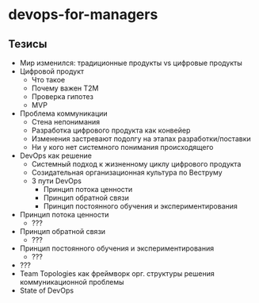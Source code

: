 # devops-for-managers
## Тезисы
- Мир изменился: традиционные продукты vs цифровые продукты
- Цифровой продукт
    - Что такое
    - Почему важен Т2М
    - Проверка гипотез
    - MVP
- Проблема коммуникации
    - Стена непонимания
    - Разработка цифрового продукта как конвейер
    - Изменения застревают подолгу на этапах разработки/поставки
    - Ни у кого нет системного понимания происходящего
- DevOps как решение
    - Системный подход к жизненному циклу цифрового продукта
    - Созидательная организационная культура по Веструму
    - 3 пути DevOps
        - Принцип потока ценности
        - Принцип обратной связи
        - Принцип постоянного обучения и экспериментирования
- Принцип потока ценности
    - ???
- Принцип обратной связи
    - ???
- Принцип постоянного обучения и экспериментирования
    - ???
- ???
- Team Topologies как фреймворк орг. структуры решения коммуникационной проблемы
- State of DevOps
